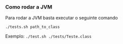 ### Como rodar a JVM

Para rodar a JVM basta executar o seguinte comando

`./tests.sh path_to_class`

Exemplo:
`./test.sh ./tests/Teste.class`
